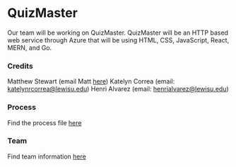 # QuizMaster

Our team will be working on QuizMaster. QuizMaster will be an HTTP based web service through Azure that will be using HTML, CSS, JavaScript, React, MERN, and Go. 

### Credits
Matthew Stewart (email Matt [here](mailto:matthewjstewart@lewisu.edu))
Katelyn Correa (email: katelynrcorrea@lewisu.edu)
Henri Alvarez (email: henrialvarez@lewisu.edu)


### Process
Find the process file [here](PROCESS.md)

### Team
Find team information [here](TEAM.md)
